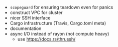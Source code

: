  - `scopeguard` for ensuring teardown even for panics
 - construct VPC for cluster
 - nicer SSH interface
 - Cargo infrastructure (Travis, Cargo.toml meta)
 - documentation
 - async I/O instead of rayon (not compute heavy)
   - use https://docs.rs/thrussh/
